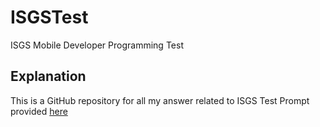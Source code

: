 # ISGSTest
 ISGS Mobile Developer Programming Test

## Explanation

This is a GitHub repository for all my answer related to ISGS Test Prompt provided [here](https://docs.google.com/document/d/1qH3J3uGZxsSrRQsTMQC9_mDLEn0AAMvV/edit?usp=sharing&ouid=110237131351742874102&rtpof=true&sd=true)
